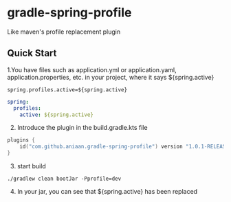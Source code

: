 # gradle-spring-profile
Like maven's profile replacement plugin

## Quick Start

1.You have files such as application.yml or application.yaml, application.properties, etc. in your project, where it says ${spring.active}

```properties
spring.profiles.active=${spring.active}
```

```yaml
spring:
  profiles:
    active: ${spring.active}
```

2. Introduce the plugin in the build.gradle.kts file

```kotlin
plugins {
    id("com.github.aniaan.gradle-spring-profile") version "1.0.1-RELEASE"
}
```

3. start build

```shell
./gradlew clean bootJar -Pprofile=dev
```

4. In your jar, you can see that ${spring.active} has been replaced





